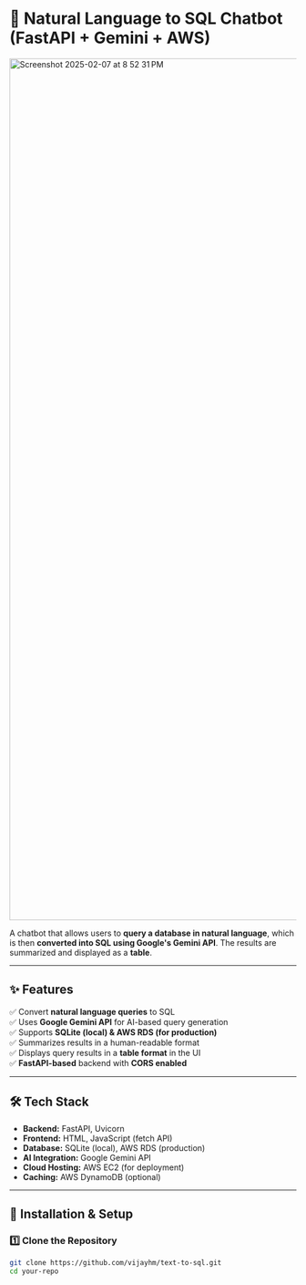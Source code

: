 # 🚀 Natural Language to SQL Chatbot (FastAPI + Gemini + AWS)

<img width="1512" alt="Screenshot 2025-02-07 at 8 52 31 PM" src="https://github.com/user-attachments/assets/f553d766-b827-4e75-8bd0-61efb62134f4" />

A chatbot that allows users to **query a database in natural language**, which is then **converted into SQL using Google's Gemini API**. The results are summarized and displayed as a **table**.

---

## ✨ Features
✅ Convert **natural language queries** to SQL  
✅ Uses **Google Gemini API** for AI-based query generation  
✅ Supports **SQLite (local) & AWS RDS (for production)**  
✅ Summarizes results in a human-readable format  
✅ Displays query results in a **table format** in the UI  
✅ **FastAPI-based** backend with **CORS enabled**  

---

## 🛠️ Tech Stack
- **Backend:** FastAPI, Uvicorn
- **Frontend:** HTML, JavaScript (fetch API)
- **Database:** SQLite (local), AWS RDS (production)
- **AI Integration:** Google Gemini API
- **Cloud Hosting:** AWS EC2 (for deployment)
- **Caching:** AWS DynamoDB (optional)

---

## 🚀 Installation & Setup
### **1️⃣ Clone the Repository**
```bash
git clone https://github.com/vijayhm/text-to-sql.git
cd your-repo
